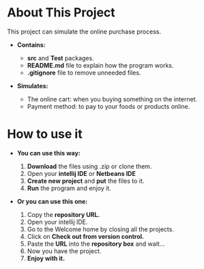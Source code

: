# About This Project

This project can simulate the online purchase process.

* **Contains:**

    * **src** and **Test** packages.
    * **README.md** file to explain how the program works.
    * **.gitignore** file to remove unneeded files.
    
* **Simulates:**

    * The online cart: when you buying something on the internet.
    * Payment method: to pay to your foods or products online.

# How to use it

* **You can use this way:**

    1. **Download** the files using .zip or clone them.
    2. Open your **intellij IDE** or **Netbeans IDE**
    3. **Create new project** and **put** the files to it.
    4. **Run** the program and enjoy it.

* **Or you can use this one:**

    1. Copy the **repository URL.**
    2. Open your intellij IDE.
    3. Go to the Welcome home by closing all the projects.
    4. Click on **Check out from version control.**
    5. Paste the **URL** into the **repository box** and wait...
    6. Now you have the project.
    7. **Enjoy with it.**